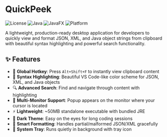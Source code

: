 # QuickPeek

![License](https://img.shields.io/badge/license-MIT-blue.svg)
![Java](https://img.shields.io/badge/Java-17+-orange.svg)
![JavaFX](https://img.shields.io/badge/JavaFX-17+-green.svg)
![Platform](https://img.shields.io/badge/platform-Windows%20%7C%20macOS%20%7C%20Linux-lightgrey.svg)

A lightweight, production-ready desktop application for developers to quickly view and format JSON, XML, and Java object strings from clipboard with beautiful syntax highlighting and powerful search functionality.


## ✨ Features

- 🎯 **Global Hotkey**: Press `Alt+Shift+F` to instantly view clipboard content
- 🎨 **Syntax Highlighting**: Beautiful VS Code-like color scheme for JSON, XML, and Java objects
- 🔍 **Advanced Search**: Find and navigate through content with highlighting
- 📱 **Multi-Monitor Support**: Popup appears on the monitor where your cursor is located
- ⚡ **Lightweight**: ~50MB standalone executable with bundled JRE
- 🌙 **Dark Theme**: Easy on the eyes for long coding sessions
- 📝 **Smart Formatting**: Handles partial/malformed JSON/XML gracefully
- 🎪 **System Tray**: Runs quietly in background with tray icon
